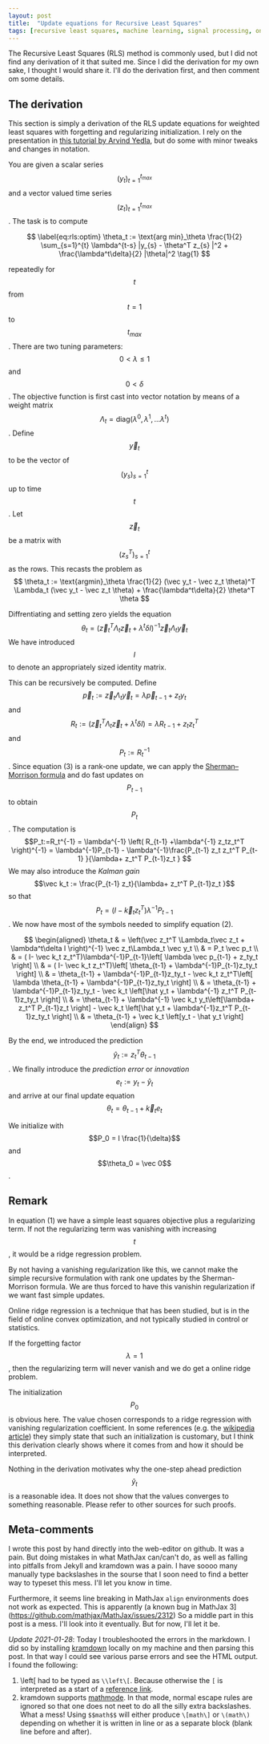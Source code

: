 ```yaml
---
layout: post
title:  "Update equations for Recursive Least Squares"
tags: [recursive least squares, machine learning, signal processing, online learning, least squares]
---
```

The Recursive Least Squares (RLS) method is commonly used, but I did not find any derivation of it that suited me. 
Since I did the derivation for my own sake, I thought I would share it.
I'll do the derivation first, and then comment om some details.


## The derivation
This section is simply a derivation of the RLS update equations for weighted least squares with forgetting and regularizing initialization.
I rely on the presentation in [this tutorial by Arvind Yedla](http://pfister.ee.duke.edu/courses/ece586/ex_proj_2008.pdf), but do some with minor tweaks and changes in notation.

You are given a scalar series $$(y_t)_{t=1}^{t_{max}}$$ and a vector valued time series $$(z_t)_{t=1}^{t_{max}}$$. The task is to compute

$$
\label{eq:rls:optim} \theta_t := \text{arg min}_\theta \frac{1}{2} \sum_{s=1}^{t} \lambda^{t-s} |y_{s} - \theta^T z_{s} |^2 + \frac{\lambda^t\delta}{2} |\theta|^2 \tag{1}
$$

repeatedly for $$t$$ from $$t=1$$ to $$t_{max}$$. There are two tuning parameters: $$0\lt\lambda\leq1$$ and $$0\lt\delta$$.
The objective function is first cast into vector notation by means of a weight matrix $$\Lambda_t = \text{diag}(\lambda^0,\lambda^1,...\lambda^t)$$.
Define $$\vec y_t$$ to be the vector of $$(y_s)_{s=1}^{t}$$ up to time $$t$$.
Let $$\vec z_t$$ be a matrix with $$(z_s^T)_{s=1}^{t}$$ as the rows. This recasts the problem as
$$ \theta_t := \text{argmin}_\theta \frac{1}{2} (\vec y_t -  \vec z_t \theta)^T \Lambda_t (\vec y_t - \vec z_t \theta) + \frac{\lambda^t\delta}{2} \theta^T \theta $$
 

Diffrentiating and setting zero yields the equation
$$ \theta_t = \left(\vec z_t^T \Lambda_t\vec z_t + \lambda^t\delta I \right)^{-1} \vec z_t\Lambda_t \vec y_t  \tag{2} $$
We have introduced $$I$$ to denote an appropriately sized identity matrix.

This can be recursively be computed. Define 
$$ \vec p_t :=\vec z_t\Lambda_t \vec y_t = \lambda \vec p_{t-1 }+ z_ty_t$$
and 
$$ R_t := \left(\vec z_t^T \Lambda_t\vec z_t + \lambda^t \delta I \right)  = \lambda R_{t-1} + z_tz_t^T \tag{3}$$
and 
$$ P_t:=R_t^{-1} $$
. Since equation (3) is a rank-one update, we can apply the  [Sherman–Morrison formula](https://en.wikipedia.org/wiki/Sherman%E2%80%93Morrison_formula) and do fast updates on $$P_{t-1}$$ to obtain $$P_t$$.
The computation is
$$P_t:=R_t^{-1} = \lambda^{-1} \left( R_{t-1} +\lambda^{-1} z_tz_t^T   \right)^{-1} = \lambda^{-1}P_{t-1} - \lambda^{-1}\frac{P_{t-1} z_t z_t^T P_{t-1} }{\lambda+ z_t^T P_{t-1}z_t } $$
We may also introduce the _Kalman gain_ $$\vec k_t := \frac{P_{t-1} z_t}{\lambda+ z_t^T P_{t-1}z_t }$$ so that $$P_t = (I- \vec k_t z_t^T)\lambda^{-1}P_{t-1}$$. We now have most of the symbols needed to simplify equation (2).


$$
\begin{aligned}
	\theta_t
	 & = \left(\vec z_t^T \Lambda_t\vec z_t + \lambda^t\delta I \right)^{-1} \vec z_t\Lambda_t \vec y_t                                                               \\
	 & = P_t \vec p_t                                                                                                                                                     \\
	 & = ( I- \vec k_t z_t^T)\lambda^{-1}P_{t-1}\left[ \lambda \vec p_{t-1} + z_ty_t \right]                                                                        \\
	 & = ( I- \vec k_t z_t^T)\left[ \theta_{t-1} + \lambda^{-1}P_{t-1}z_ty_t \right]                                                                                \\
	 & =   \theta_{t-1} + \lambda^{-1}P_{t-1}z_ty_t - \vec k_t z_t^T\left[ \lambda \theta_{t-1} + \lambda^{-1}P_{t-1}z_ty_t \right]                             \\
	 & =   \theta_{t-1} + \lambda^{-1}P_{t-1}z_ty_t - \vec k_t \left[\hat y_t + \lambda^{-1} z_t^T P_{t-1}z_ty_t \right]                                        \\
	 & =   \theta_{t-1} + \lambda^{-1} \vec k_t y_t\left[\lambda+ z_t^T P_{t-1}z_t \right] - \vec k_t \left[\hat y_t + \lambda^{-1}z_t^T P_{t-1}z_ty_t \right] \\
	 & =   \theta_{t-1} + \vec k_t \left[y_t - \hat y_t \right]
\end{align}
$$

By the end, we introduced the prediction $$\hat y_t := z_t^T\theta_{t-1} $$. We finally introduce the _prediction error_ or _innovation_ $$e_t := y_t - \hat y_t$$ and arrive at our final update equation
$$ \theta_t = \theta_{t-1}+\vec k_t e_t$$

We initialize with $$P_0 = I \frac{1}{\delta}$$ and $$\theta_0 = \vec 0$$.

## Remark

In equation (1) we have a simple least squares objective plus a regularizing term. If not the regularizing term was vanishing with increasing $$t$$, it would be a ridge regression problem.

By not having a vanishing regularization like this, we cannot make the simple recursive formulation with rank one updates by the Sherman-Morrison formula. We are thus forced to have this vanishin regularization if we want fast simple updates.

Online ridge regression is a technique that has been studied, but is in the field of online convex optimization, and not typically studied in control or statistics.

If the forgetting factor $$\lambda=1$$, then the regularizing term will never vanish and we do get a online ridge problem.

The initialization $$P_0$$ is obvious here. The value chosen corresponds to a ridge regression with vanishing regularization coefficient. In some references (e.g. the [wikipedia article](https://en.wikipedia.org/wiki/Recursive_least_squares_filter)) they simply state that such an initialization is customary, but I think this derivation clearly shows where it comes from and how it should be interpreted.

Nothing in the derivation motivates why the one-step ahead prediction $$\hat y_t$$ is a reasonable idea. It does not show that the values converges to something reasonable. Please refer to other sources for such proofs.

## Meta-comments
I wrote this post by hand directly into the web-editor on github. It was a pain. But doing mistakes in what MathJax can/can't do, as well as falling into pitfalls from Jekyll and kramdown was a pain. I have soooo many manually type backslashes in the sourse that I soon need to find a better way to typeset this mess. I'll let you know in time.

Furthermore, it seems line breaking in MathJax `align` environments does not work as expected. 
This is apparently (a known bug in MathJax 3](https://github.com/mathjax/MathJax/issues/2312)
So a middle part in this post is a mess. 
I'll look into it eventually. But for now, I'll let it be.

_Update 2021-01-28_: Today I troubleshooted the errors in the markdown. I did so by installing [kramdown](https://kramdown.gettalong.org/) locally on my machine and then parsing this post. In that way I could see various parse errors and see the HTML output. I found the following:

1. \\left\[ had to be typed as `\\left\[`. Because otherwise the `[` is interpreted as a start of a [reference link](https://kramdown.gettalong.org/syntax.html#reference-links). 	
2. kramdown supports [mathmode](https://kramdown.gettalong.org/syntax.html#math-blocks). In that mode, normal escape rules are ignored so that one does not neet to do all the silly extra backslashes. What a mess! Using `$$math$$` will either produce `\[math\]` or `\(math\)` depending on whether it is written in line or as a separate block (blank line before and after).
